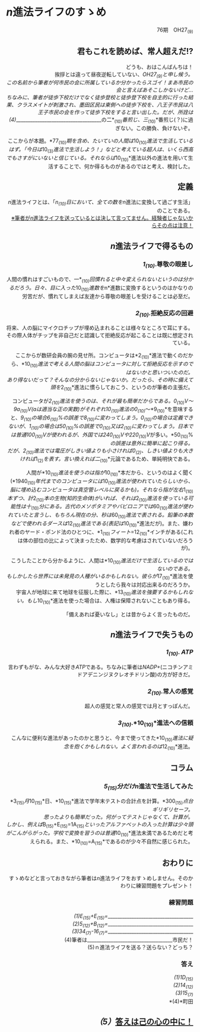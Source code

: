 # *n*進法ライフのすゝめ  

<div style="text-align: right">76期　OH27<sub>(9)</sub>

## 君もこれを読めば、常人超えだ!?

どうも、おはこんばんちは！  
挨拶とは違って昼夜逆転していない、*OH27<sub>(9)</sub>*と申し候う。  
この名前から筆者が何市民の会に所属しているか分かったらスゴイ！まあ市民の会と言えばあそこしかないけど…  
ちなみに、筆者が徒歩下校だけでなく徒歩登校と徒歩登下校を自主的に行った結果、クラスメイトが刺激され、墨田区民は東側への徒歩下校を、八王子市民は八王子市民の会を作って徒歩下校をすると言い出した。だが、所詮は*(4)*____________________________________の二*<sub>(10)</sub>*番煎じ、三*<sub>(10)</sub>*番煎じ(？)に過ぎない。この勝負、負けないぞ。  

ここからが本題。*77<sub>(10)</sub>*期を含め、たいていの人間は*10<sub>(10)</sub>*進法で生活しているはず。「今日は*10<sub>(3)</sub>*進法で生活しよう！」などと考えている超人は、いくら西高でもさすがにいないと信じている。それならば*10<sub>(10)</sub>*進法以外の進法を用いて生活することで、何か得るものがあるのではと考え、検討した。  


## 定義

*n*進法ライフとは、「*n<sub>(10)</sub>*日において、全ての数を*n*進法に変換して過ごす生活」のことである。  
<u>※筆者が*n*進法ライフを送っているとは決して言ってません。経験者じゃないからその点は注意！</u>  

## *n*進法ライフで得るもの

### *1<sub>(10)</sub>*.尊敬の眼差し

人間の慣れはすごいもので、一*<sub>(10)</sub>*回慣れると中々変えられないというのは分かるだろう。日々、目に入った*10<sub>(10)</sub>*進数を*n*進数に変換するというのはかなりの労苦だが、慣れてしまえば友達から尊敬の眼差しを受けることは必至だ。  
<div style="page-break-before:always"></div>

### *2<sub>(10)</sub>*.拒絶反応の回避

将来、人の脳にマイクロチップが埋め込まれることは様々なところで耳にする。その際人体がチップを非自己だと認識して拒絶反応が起こることは既に想定されている。  

ここからが数研会員の腕の見せ所。コンピュータは*2<sub>(10)</sub>*進法で動くのだから、*10<sub>(10)</sub>*進法で考える人間の脳はコンピュータに対して拒絶反応を示すのではないかと思いついたのだ。  
あり得ないだって？そんなの分からないじゃないか。だったら、その時に備えて頭を*2<sub>(10)</sub>*進法に慣らしておこう、というのが筆者の主張だ。  

コンピュータが*2<sub>(10)</sub>*進法を使うのは、それが最も簡単だからである。*0<sub>(10)</sub>V〜9a<sub>(10)</sub>V*(*a*は適当な正の実数)がそれぞれ*10<sub>(10)</sub>*進法の*0<sub>(10)</sub>*〜*9<sub>(10)</sub>*を意味すると、*9<sub>(10)</sub>*の場合*6<sub>(10)</sub>%*の誤差で*8<sub>(10)</sub>*に変わってしまう。*0<sub>(10)</sub>*の場合は定義できないが、*1<sub>(10)</sub>*の場合は*50<sub>(10)</sub>%*の誤差で*0<sub>(10)</sub>*又は*2<sub>(10)</sub>*に変わってしまう。日本では普通*100<sub>(10)</sub>V*が使われるが、外国では*240<sub>(10)</sub>V*や*220<sub>(10)</sub>V*が多い。*50<sub>(10)</sub>%*の誤差は意外に簡単に起こり得る。  
だが、*2<sub>(10)</sub>*進法では電圧がしきい値よりも小さければ*0<sub>(2)</sub>*、しきい値よりも大きければ*1<sub>(2)</sub>*を表す。言い換えれば二*<sub>(10)</sub>*元論であるため、単純明快である。  

人間が*10<sub>(10)</sub>*進法を使うのは指が*10<sub>(10)</sub>*本だから、というのはよく聞く(*1940<sub>(10)</sub>*年代までのコンピュータには*10<sub>(10)</sub>*進法が使われていたらしいから、脳に埋め込むコンピュータは真空管レベルに戻るかも)。それなら指が左右*1<sub>(10)</sub>*本ずつ、計*2<sub>(10)</sub>*本の生物(知的生命体)がいれば、それは*2<sub>(10)</sub>*進法を使っている可能性は十*<sub>(10)</sub>*分にある。古代のメソポタミアやバビロニアでは*60<sub>(10)</sub>*進法が使われていたと言うし、もちろん現在の分、秒は*60<sub>(10)</sub>*進法で表される。鉛筆の本数などで使われるダースは*12<sub>(10)</sub>*進法である(表記は*10<sub>(10)</sub>*進法だが)。また、嫌われ者のヤード・ポンド法のひとつに、*1<sub>(10)</sub>*フィート*=12<sub>(10)</sub>*インチがある(これは体の部位の比によって決まったため、数学的な考慮はされていないだろうが)。    

こうしたことから分かるように、人間は*10<sub>(10)</sub>*進法だけで生活しているのではないのである。  
もしかしたら世界には未発見の人種がいるかもしれない。彼らが*17<sub>(10)</sub>*進法を使うとしたら我々は対応出来るのだろうか。  
宇宙人が地球に来て地球を征服した際に、*13<sub>(10)</sub>*進法を強要するかもしれない。もし*10<sub>(10)</sub>*進法を使った場合は、人権は保障されないこともあり得る。  

「備えあれば憂いなし」とは昔からよく言ったものだ。  
<div style="page-break-before:always"></div>

## *n*進法ライフで失うもの

### *1<sub>(10)</sub>*. *ATP*

言わずもがな、みんな大好き*ATP*である。ちなみに筆者は*NADP+*(ニコチンアミドアデニンジヌクレオチドリン酸)の方が好きだ。  


### *2<sub>(10)</sub>*.常人の感覚

超人の感覚と常人の感覚では月とすっぽんだ。  


### *3<sub>(10)</sub>*.*10<sub>(10)</sub>*進法への信頼

こんなに便利な進法があったのかと思うと、今まで使ってきた*10<sub>(10)</sub>*進法に疑念を抱くかもしれない。よく言われるのは*12<sub>(10)</sub>*進法。  


## コラム

### *5<sub>(15)</sub>*分だけ*n*進法で生活してみた

*3<sub>(15)</sub>*月*10<sub>(15)</sub>*日、*10<sub>(15)</sub>*進法で学年末テストの合計点を計算。*300<sub>(15)</sub>*点台ギリギリセーフ。  
思ったよりも簡単だった。何がってテストじゃなくて、計算が。  
しかし、例えば*B<sub>(15)</sub>+E<sub>(15)</sub>=1A<sub>(15)</sub>*といったアルファベットの入った計算は少々頭がこんがらがった。学校で変換を習うのは普通*10<sub>(10)</sub>*進法未満であるためだと考えられる。また、*10<sub>(10)</sub>=A<sub>(15)</sub>*であるのが少々不自然に感じられた。  

## おわりに

すゝめなどと言っておきながら筆者は*n*進法ライフをおすゝめしません。そのかわりに練習問題をプレゼント！  

### 練習問題

*(1)E<sub>(15)</sub>+E<sub>(15)</sub>=*____________________________________  
*(2)5<sub>(12)</sub>+B<sub>(12)</sub>=*____________________________________  
*(3)34<sub>(7)</sub>-16<sub>(7)</sub>=*____________________________________  
(4)筆者は____________________________________市民だ！  
(5)ｎ進法ライフを送る？送らない？どっち？

### 答え  

*(1)1D<sub>(15)</sub>*  
*(2)14<sub>(12)</sub>*  
*(3)15<sub>(7)</sub>*  
*(4)*町田 

## *（5）*<u>**答えは己の心の中に！**</u>